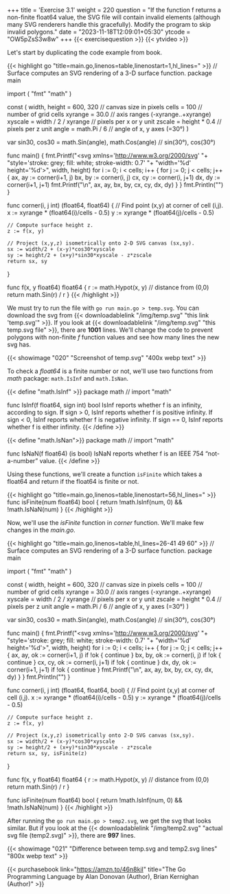 +++
title = 'Exercise 3.1'
weight = 220
question = "If the function f returns a non-finite float64 value, the SVG file will contain invalid <polygon> elements (although many SVG renderers handle this gracefully). Modify the program to skip invalid polygons."
date = "2023-11-18T12:09:01+05:30"
ytcode = "OW5pZsS3w8w"
+++
{{< exercisequestion >}}
{{< ytvideo >}}

Let's start by duplicating the code example from book.

{{< highlight go "title=main.go,linenos=table,linenostart=1,hl_lines=" >}}
// Surface computes an SVG rendering of a 3-D surface function.
package main

import (
    "fmt"
    "math"
)

const (
    width, height = 600, 320            // canvas size in pixels
    cells         = 100                 // number of grid cells
    xyrange       = 30.0                // axis ranges (-xyrange..+xyrange)
    xyscale       = width / 2 / xyrange // pixels per x or y unit
    zscale        = height * 0.4        // pixels per z unit
    angle         = math.Pi / 6         // angle of x, y axes (=30°)
)

var sin30, cos30 = math.Sin(angle), math.Cos(angle) // sin(30°), cos(30°)

func main() {
    fmt.Printf("<svg xmlns='http://www.w3.org/2000/svg' "+
        "style='stroke: grey; fill: white; stroke-width: 0.7' "+
        "width='%d' height='%d'>", width, height)
    for i := 0; i < cells; i++ {
        for j := 0; j < cells; j++ {
            ax, ay := corner(i+1, j)
            bx, by := corner(i, j)
            cx, cy := corner(i, j+1)
            dx, dy := corner(i+1, j+1)
            fmt.Printf("<polygon points='%g,%g %g,%g %g,%g %g,%g'/>\n",
                ax, ay, bx, by, cx, cy, dx, dy)
        }
    }
    fmt.Println("</svg>")
}

func corner(i, j int) (float64, float64) {
    // Find point (x,y) at corner of cell (i,j).
    x := xyrange * (float64(i)/cells - 0.5)
    y := xyrange * (float64(j)/cells - 0.5)

    // Compute surface height z.
    z := f(x, y)

    // Project (x,y,z) isometrically onto 2-D SVG canvas (sx,sy).
    sx := width/2 + (x-y)*cos30*xyscale
    sy := height/2 + (x+y)*sin30*xyscale - z*zscale
    return sx, sy
}

func f(x, y float64) float64 {
    r := math.Hypot(x, y) // distance from (0,0)
    return math.Sin(r) / r
}
{{< /highlight >}}

We must try to run the file with `go run main.go > temp.svg`. You can download the svg from {{< downloadablelink "/img/temp.svg" "this link 'temp.svg'" >}}. If you look at {{< downloadablelink "/img/temp.svg" "this temp.svg file" >}}, there are **1001** lines. We'll change the code to prevent polygons with non-finite *f* function values and see how many lines the new svg has.

{{< showimage "020" "Screenshot of temp.svg" "400x webp text" >}}

To check a *float64* is a finite number or not, we'll use two functions from *math* package: `math.IsInf` and `math.IsNan`.

{{< define "math.IsInf" >}}
package math // import "math"

func IsInf(f float64, sign int) bool
    IsInf reports whether f is an infinity, according to sign. If sign > 0,
    IsInf reports whether f is positive infinity. If sign < 0, IsInf reports
    whether f is negative infinity. If sign == 0, IsInf reports whether f is
    either infinity.
{{< /define >}}

{{< define "math.IsNan">}}
package math // import "math"

func IsNaN(f float64) (is bool)
    IsNaN reports whether f is an IEEE 754 “not-a-number” value.
{{< /define >}}

Using these functions, we'll create a function `isFinite` which takes a float64 and return if the float64 is finite or not.

{{< highlight go "title=main.go,linenos=table,linenostart=56,hl_lines=" >}}
func isFinite(num float64) bool {
	return !math.IsInf(num, 0) && !math.IsNaN(num)
}
{{< /highlight >}}

Now, we'll use the *isFinite* function in *corner* function. We'll make few changes in the *main.go*.

{{< highlight go "title=main.go,linenos=table,hl_lines=26-41 49 60" >}}
// Surface computes an SVG rendering of a 3-D surface function.
package main

import (
	"fmt"
	"math"
)

const (
	width, height = 600, 320            // canvas size in pixels
	cells         = 100                 // number of grid cells
	xyrange       = 30.0                // axis ranges (-xyrange..+xyrange)
	xyscale       = width / 2 / xyrange // pixels per x or y unit
	zscale        = height * 0.4        // pixels per z unit
	angle         = math.Pi / 6         // angle of x, y axes (=30°)
)

var sin30, cos30 = math.Sin(angle), math.Cos(angle) // sin(30°), cos(30°)

func main() {
	fmt.Printf("<svg xmlns='http://www.w3.org/2000/svg' "+
		"style='stroke: grey; fill: white; stroke-width: 0.7' "+
		"width='%d' height='%d'>", width, height)
	for i := 0; i < cells; i++ {
		for j := 0; j < cells; j++ {
			ax, ay, ok := corner(i+1, j)
			if !ok {
				continue
			}
			bx, by, ok := corner(i, j)
			if !ok {
				continue
			}
			cx, cy, ok := corner(i, j+1)
			if !ok {
				continue
			}
			dx, dy, ok := corner(i+1, j+1)
			if !ok {
				continue
			}
			fmt.Printf("<polygon points='%g,%g %g,%g %g,%g %g,%g'/>\n",
				ax, ay, bx, by, cx, cy, dx, dy)
		}
	}
	fmt.Println("</svg>")
}

func corner(i, j int) (float64, float64, bool) {
	// Find point (x,y) at corner of cell (i,j).
	x := xyrange * (float64(i)/cells - 0.5)
	y := xyrange * (float64(j)/cells - 0.5)

	// Compute surface height z.
	z := f(x, y)

	// Project (x,y,z) isometrically onto 2-D SVG canvas (sx,sy).
	sx := width/2 + (x-y)*cos30*xyscale
	sy := height/2 + (x+y)*sin30*xyscale - z*zscale
	return sx, sy, isFinite(z)
}

func f(x, y float64) float64 {
	r := math.Hypot(x, y) // distance from (0,0)
	return math.Sin(r) / r
}

func isFinite(num float64) bool {
	return !math.IsInf(num, 0) && !math.IsNaN(num)
}
{{< /highlight >}}

After running the `go run main.go > temp2.svg`, we get the svg that looks similar. But if you look at the {{< downloadablelink "/img/temp2.svg" "actual svg file (temp2.svg)" >}}, there are **997** lines.

{{< showimage "021" "Difference between temp.svg and temp2.svg lines" "800x webp text" >}}

{{< purchasebook link="https://amzn.to/46n8kiI" title="The Go Programming Language by Alan Donovan (Author), Brian Kernighan (Author)" >}}